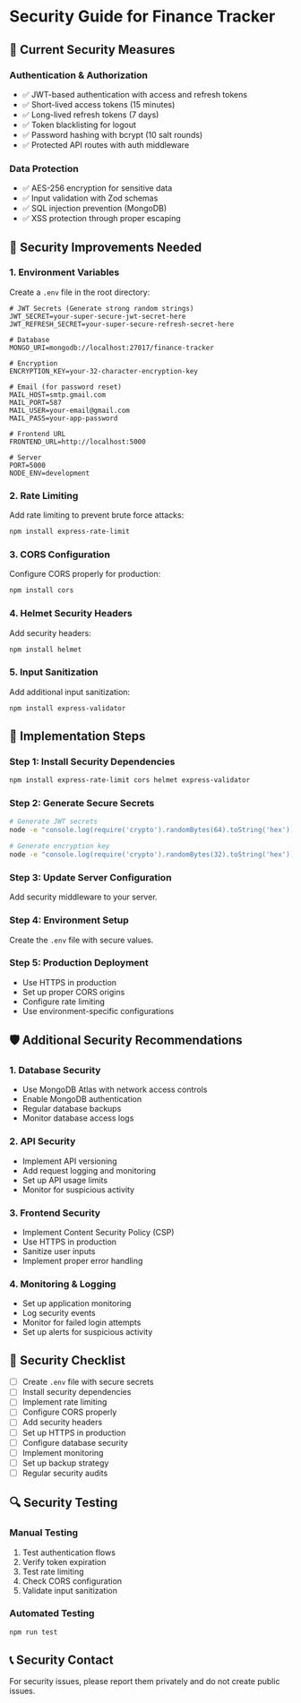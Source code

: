 # Security Guide for Finance Tracker

## 🔐 Current Security Measures

### Authentication & Authorization
- ✅ JWT-based authentication with access and refresh tokens
- ✅ Short-lived access tokens (15 minutes)
- ✅ Long-lived refresh tokens (7 days)
- ✅ Token blacklisting for logout
- ✅ Password hashing with bcrypt (10 salt rounds)
- ✅ Protected API routes with auth middleware

### Data Protection
- ✅ AES-256 encryption for sensitive data
- ✅ Input validation with Zod schemas
- ✅ SQL injection prevention (MongoDB)
- ✅ XSS protection through proper escaping

## 🚨 Security Improvements Needed

### 1. Environment Variables
Create a `.env` file in the root directory:

```env
# JWT Secrets (Generate strong random strings)
JWT_SECRET=your-super-secure-jwt-secret-here
JWT_REFRESH_SECRET=your-super-secure-refresh-secret-here

# Database
MONGO_URI=mongodb://localhost:27017/finance-tracker

# Encryption
ENCRYPTION_KEY=your-32-character-encryption-key

# Email (for password reset)
MAIL_HOST=smtp.gmail.com
MAIL_PORT=587
MAIL_USER=your-email@gmail.com
MAIL_PASS=your-app-password

# Frontend URL
FRONTEND_URL=http://localhost:5000

# Server
PORT=5000
NODE_ENV=development
```

### 2. Rate Limiting
Add rate limiting to prevent brute force attacks:

```bash
npm install express-rate-limit
```

### 3. CORS Configuration
Configure CORS properly for production:

```bash
npm install cors
```

### 4. Helmet Security Headers
Add security headers:

```bash
npm install helmet
```

### 5. Input Sanitization
Add additional input sanitization:

```bash
npm install express-validator
```

## 🔧 Implementation Steps

### Step 1: Install Security Dependencies
```bash
npm install express-rate-limit cors helmet express-validator
```

### Step 2: Generate Secure Secrets
```bash
# Generate JWT secrets
node -e "console.log(require('crypto').randomBytes(64).toString('hex'))"

# Generate encryption key
node -e "console.log(require('crypto').randomBytes(32).toString('hex'))"
```

### Step 3: Update Server Configuration
Add security middleware to your server.

### Step 4: Environment Setup
Create the `.env` file with secure values.

### Step 5: Production Deployment
- Use HTTPS in production
- Set up proper CORS origins
- Configure rate limiting
- Use environment-specific configurations

## 🛡️ Additional Security Recommendations

### 1. Database Security
- Use MongoDB Atlas with network access controls
- Enable MongoDB authentication
- Regular database backups
- Monitor database access logs

### 2. API Security
- Implement API versioning
- Add request logging and monitoring
- Set up API usage limits
- Monitor for suspicious activity

### 3. Frontend Security
- Implement Content Security Policy (CSP)
- Use HTTPS in production
- Sanitize user inputs
- Implement proper error handling

### 4. Monitoring & Logging
- Set up application monitoring
- Log security events
- Monitor for failed login attempts
- Set up alerts for suspicious activity

## 🚨 Security Checklist

- [ ] Create `.env` file with secure secrets
- [ ] Install security dependencies
- [ ] Implement rate limiting
- [ ] Configure CORS properly
- [ ] Add security headers
- [ ] Set up HTTPS in production
- [ ] Configure database security
- [ ] Implement monitoring
- [ ] Set up backup strategy
- [ ] Regular security audits

## 🔍 Security Testing

### Manual Testing
1. Test authentication flows
2. Verify token expiration
3. Test rate limiting
4. Check CORS configuration
5. Validate input sanitization

### Automated Testing
```bash
npm run test
```

## 📞 Security Contact

For security issues, please report them privately and do not create public issues. 